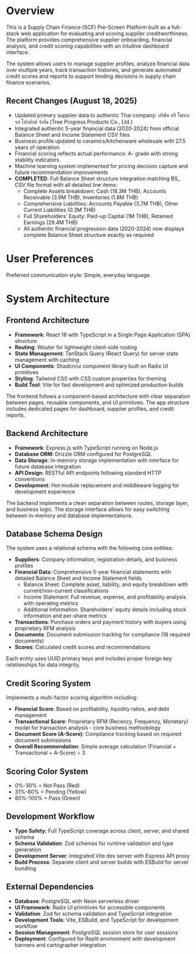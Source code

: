 # Overview

This is a Supply Chain Finance (SCF) Pre-Screen Platform built as a full-stack web application for evaluating and scoring supplier creditworthiness. The platform provides comprehensive supplier onboarding, financial analysis, and credit scoring capabilities with an intuitive dashboard interface.

The system allows users to manage supplier profiles, analyze financial data over multiple years, track transaction histories, and generate automated credit scores and reports to support lending decisions in supply chain finance scenarios.

## Recent Changes (August 18, 2025)
- Updated primary supplier data to authentic Thai company: บริษัท ทรี โพรเกรส โปรดักส์ จำกัด (Tree Progress Products Co., Ltd.)
- Integrated authentic 5-year financial data (2020-2024) from official Balance Sheet and Income Statement CSV files
- Business profile updated to ceramics/kitchenware wholesale with 27.5 years of operation
- Financial scoring reflects actual performance: A- grade with strong stability indicators
- Machine learning system implemented for pricing decision capture and future recommendation improvements
- **COMPLETED**: Full Balance Sheet structure integration matching BS_ CSV file format with all detailed line items:
  - Complete Assets breakdown: Cash (18.3M THB), Accounts Receivable (3.9M THB), Inventories (1.8M THB)
  - Comprehensive Liabilities: Accounts Payable (3.7M THB), Other Current Liabilities (0.3M THB)
  - Full Shareholders' Equity: Paid-up Capital (1M THB), Retained Earnings (29.4M THB)
  - All authentic financial progression data (2020-2024) now displays complete Balance Sheet structure exactly as required

# User Preferences

Preferred communication style: Simple, everyday language.

# System Architecture

## Frontend Architecture
- **Framework**: React 18 with TypeScript in a Single Page Application (SPA) structure
- **Routing**: Wouter for lightweight client-side routing
- **State Management**: TanStack Query (React Query) for server state management with caching
- **UI Components**: Shadcn/ui component library built on Radix UI primitives
- **Styling**: Tailwind CSS with CSS custom properties for theming
- **Build Tool**: Vite for fast development and optimized production builds

The frontend follows a component-based architecture with clear separation between pages, reusable components, and UI primitives. The app structure includes dedicated pages for dashboard, supplier profiles, and credit reports.

## Backend Architecture
- **Framework**: Express.js with TypeScript running on Node.js
- **Database ORM**: Drizzle ORM configured for PostgreSQL
- **Data Storage**: In-memory storage implementation with interface for future database integration
- **API Design**: RESTful API endpoints following standard HTTP conventions
- **Development**: Hot module replacement and middleware logging for development experience

The backend implements a clean separation between routes, storage layer, and business logic. The storage interface allows for easy switching between in-memory and database implementations.

## Database Schema Design
The system uses a relational schema with the following core entities:
- **Suppliers**: Company information, registration details, and business profiles
- **Financial Data**: Comprehensive 5-year financial statements with detailed Balance Sheet and Income Statement fields
  - Balance Sheet: Complete asset, liability, and equity breakdown with current/non-current classifications
  - Income Statement: Full revenue, expense, and profitability analysis with operating metrics
  - Additional Information: Shareholders' equity details including stock information and per-share metrics
- **Transactions**: Purchase orders and payment history with buyers using proprietary RFM analysis
- **Documents**: Document submission tracking for compliance (18 required documents)
- **Scores**: Calculated credit scores and recommendations

Each entity uses UUID primary keys and includes proper foreign key relationships for data integrity.

## Credit Scoring System
Implements a multi-factor scoring algorithm including:
- **Financial Score**: Based on profitability, liquidity ratios, and debt management
- **Transactional Score**: Proprietary RFM (Recency, Frequency, Monetary) model for transaction analysis - core business methodology
- **Document Score (A-Score)**: Compliance tracking based on required document submissions
- **Overall Recommendation**: Simple average calculation (Financial + Transactional + A-Score) ÷ 3

## Scoring Color System
- 0%-30% = Not Pass (Red)
- 31%-80% = Pending (Yellow) 
- 80%-100% = Pass (Green)

## Development Workflow
- **Type Safety**: Full TypeScript coverage across client, server, and shared schema
- **Schema Validation**: Zod schemas for runtime validation and type generation
- **Development Server**: Integrated Vite dev server with Express API proxy
- **Build Process**: Separate client and server builds with ESBuild for server bundling

## External Dependencies

- **Database**: PostgreSQL with Neon serverless driver
- **UI Framework**: Radix UI primitives for accessible components
- **Validation**: Zod for schema validation and TypeScript integration
- **Development Tools**: Vite, ESBuild, and TypeScript for development workflow
- **Session Management**: PostgreSQL session store for user sessions
- **Deployment**: Configured for Replit environment with development banners and cartographer integration